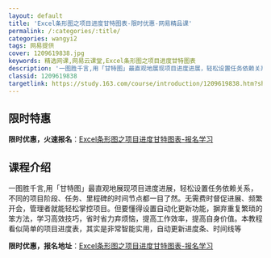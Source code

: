 ```yaml
---
layout: default
title: 'Excel条形图之项目进度甘特图表-限时优惠-网易精品课'
permalink: /:categories/:title/
categories: wangyi2
tags: 网易提供
cover: 1209619838.jpg
keywords: 精选网课,网易云课堂,Excel条形图之项目进度甘特图表
description: '一图胜千言,用「甘特图」最直观地展现项目进度进展，轻松设置任务依赖关系，不同的项目阶段、任务、里程碑的时间节点都一目了然'
classid: 1209619838
targetlink: https://study.163.com/course/introduction/1209619838.htm?share=1&shareId=1025206652&utm_campaign=share&utm_medium=iphoneShare&utm_source=&utm_u=1025206652
---
```


## 限时特惠

**限时优惠，火速报名**：[Excel条形图之项目进度甘特图表-报名学习](https://study.163.com/course/introduction/1209619838.htm?share=1&shareId=1025206652&utm_campaign=share&utm_medium=iphoneShare&utm_source=&utm_u=1025206652)

## 课程介绍

一图胜千言,用「甘特图」最直观地展现项目进度进展，轻松设置任务依赖关系，不同的项目阶段、任务、里程碑的时间节点都一目了然。无需费时督促进展、频繁开会，管理者就能轻松掌控项目。但要懂得设置自动化更新功能，摒弃重复繁琐的笨方法，学习高效技巧，省时省力弃烦恼，提高工作效率，提高自身价值。本教程看似简单的项目进度表，其实是非常智能实用，自动更新进度条、时间线等

**限时优惠，报名地址**：[Excel条形图之项目进度甘特图表-报名学习](https://study.163.com/course/introduction/1209619838.htm?share=1&shareId=1025206652&utm_campaign=share&utm_medium=iphoneShare&utm_source=&utm_u=1025206652)

